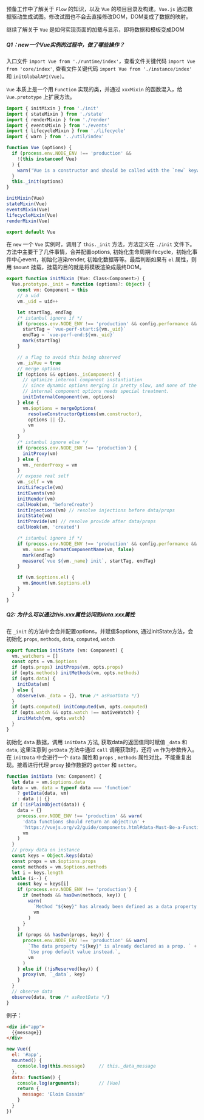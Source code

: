 预备工作中了解关于 `Flow` 的知识，以及 `Vue` 的项目目录及构建。`Vue.js` 通过数据驱动生成试图。修改试图也不会去直接修改DOM，DOM变成了数据的映射。

继续了解关于 `Vue` 是如何实现页面的加载与显示，即将数据和模板变成DOM

##### Q1：new一个Vue实例的过程中，做了哪些操作？
入口文件 `import Vue from './runtime/index'`，查看文件关键代码 `import Vue from 'core/index'`, 查看文件关键代码 `import Vue from './instance/index'` 和 `initGlobalAPI(Vue)`。

`Vue` 本质上是一个用 `Function` 实现的类，并通过 `xxxMixin` 的函数混入，给 `Vue.prototype` 上扩展方法。
```javascript
import { initMixin } from './init'
import { stateMixin } from './state'
import { renderMixin } from './render'
import { eventsMixin } from './events'
import { lifecycleMixin } from './lifecycle'
import { warn } from '../util/index'

function Vue (options) {
  if (process.env.NODE_ENV !== 'production' &&
    !(this instanceof Vue)
  ) {
    warn('Vue is a constructor and should be called with the `new` keyword')
  }
  this._init(options)
}

initMixin(Vue)
stateMixin(Vue)
eventsMixin(Vue)
lifecycleMixin(Vue)
renderMixin(Vue)

export default Vue
```
在 `new` 一个 `Vue` 实例时，调用了 `this._init` 方法，方法定义在 `./init` 文件下。方法中主要干了几件事情，合并配置options, 初始化生命周期lifecycle，初始化事件中心event，初始化渲染render, 初始化数据等等。最后判断如果有 `el` 属性，则用 `$mount` 挂载，挂载的目的就是将模板渲染成最终DOM。
```javascript
export function initMixin (Vue: Class<Component>) {
  Vue.prototype._init = function (options?: Object) {
    const vm: Component = this
    // a uid
    vm._uid = uid++

    let startTag, endTag
    /* istanbul ignore if */
    if (process.env.NODE_ENV !== 'production' && config.performance && mark) {
      startTag = `vue-perf-start:${vm._uid}`
      endTag = `vue-perf-end:${vm._uid}`
      mark(startTag)
    }

    // a flag to avoid this being observed
    vm._isVue = true
    // merge options
    if (options && options._isComponent) {
      // optimize internal component instantiation
      // since dynamic options merging is pretty slow, and none of the
      // internal component options needs special treatment.
      initInternalComponent(vm, options)
    } else {
      vm.$options = mergeOptions(
        resolveConstructorOptions(vm.constructor),
        options || {},
        vm
      )
    }
    /* istanbul ignore else */
    if (process.env.NODE_ENV !== 'production') {
      initProxy(vm)
    } else {
      vm._renderProxy = vm
    }
    // expose real self
    vm._self = vm
    initLifecycle(vm)
    initEvents(vm)
    initRender(vm)
    callHook(vm, 'beforeCreate')
    initInjections(vm) // resolve injections before data/props
    initState(vm)
    initProvide(vm) // resolve provide after data/props
    callHook(vm, 'created')

    /* istanbul ignore if */
    if (process.env.NODE_ENV !== 'production' && config.performance && mark) {
      vm._name = formatComponentName(vm, false)
      mark(endTag)
      measure(`vue ${vm._name} init`, startTag, endTag)
    }

    if (vm.$options.el) {
      vm.$mount(vm.$options.el)
    }
  }
}
```

##### Q2: 为什么可以通过this.xxx属性访问到data.xxx属性
在 `_init` 的方法中会合并配置options，并赋值$options, 通过initState方法，会初始化 `props`, `methods`, `data`, `computed`, `watch`
```javascript
export function initState (vm: Component) {
  vm._watchers = []
  const opts = vm.$options
  if (opts.props) initProps(vm, opts.props)
  if (opts.methods) initMethods(vm, opts.methods)
  if (opts.data) {
    initData(vm)
  } else {
    observe(vm._data = {}, true /* asRootData */)
  }
  if (opts.computed) initComputed(vm, opts.computed)
  if (opts.watch && opts.watch !== nativeWatch) {
    initWatch(vm, opts.watch)
  }
}
```
初始化 `data` 数据，调用 `initData` 方法, 获取data的返回值同时赋值 `_data` 和 `data`, 这里注意到 `getData` 方法中通过 `call` 调用获取时，还将 `vm` 作为参数传入。在 `initData` 中会进行一个 `data` 属性和 `props` ,  `methods` 属性对比，不能重复出现。接着进行代理 `proxy` 操作数据的 `getter` 和 `setter`。
```javascript
function initData (vm: Component) {
  let data = vm.$options.data
  data = vm._data = typeof data === 'function'
    ? getData(data, vm)
    : data || {}
  if (!isPlainObject(data)) {
    data = {}
    process.env.NODE_ENV !== 'production' && warn(
      'data functions should return an object:\n' +
      'https://vuejs.org/v2/guide/components.html#data-Must-Be-a-Function',
      vm
    )
  }
  // proxy data on instance
  const keys = Object.keys(data)
  const props = vm.$options.props
  const methods = vm.$options.methods
  let i = keys.length
  while (i--) {
    const key = keys[i]
    if (process.env.NODE_ENV !== 'production') {
      if (methods && hasOwn(methods, key)) {
        warn(
          `Method "${key}" has already been defined as a data property.`,
          vm
        )
      }
    }
    if (props && hasOwn(props, key)) {
      process.env.NODE_ENV !== 'production' && warn(
        `The data property "${key}" is already declared as a prop. ` +
        `Use prop default value instead.`,
        vm
      )
    } else if (!isReserved(key)) {
      proxy(vm, `_data`, key)
    }
  }
  // observe data
  observe(data, true /* asRootData */)
}
```
例子：
```html
<div id="app">
  {{message}}
</div>
```
```javascript
new Vue({
  el: '#app',
  mounted() {
    console.log(this.message)     // this._data_message
  },
  data: function() {
    console.log(arguments);       // [Vue]
    return {
      message: 'Eloim Essaim'
    }
  }
})
```


